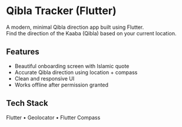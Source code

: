 # Qibla Tracker (Flutter)

A modern, minimal Qibla direction app built using Flutter.  
Find the direction of the Kaaba (Qibla) based on your current location.

## Features
- Beautiful onboarding screen with Islamic quote
- Accurate Qibla direction using location + compass
- Clean and responsive UI
- Works offline after permission granted

## Tech Stack
Flutter • Geolocator • Flutter Compass
